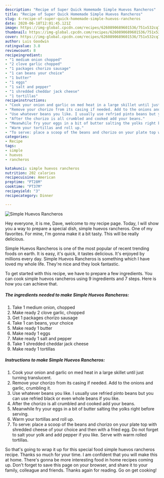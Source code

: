 ```yaml
---
description: "Recipe of Super Quick Homemade Simple Huevos Rancheros"
title: "Recipe of Super Quick Homemade Simple Huevos Rancheros"
slug: 4-recipe-of-super-quick-homemade-simple-huevos-rancheros
date: 2020-06-18T12:01:45.121Z
image: https://img-global.cpcdn.com/recipes/6260890689601536/751x532cq70/simple-huevos-rancheros-recipe-main-photo.jpg
thumbnail: https://img-global.cpcdn.com/recipes/6260890689601536/751x532cq70/simple-huevos-rancheros-recipe-main-photo.jpg
cover: https://img-global.cpcdn.com/recipes/6260890689601536/751x532cq70/simple-huevos-rancheros-recipe-main-photo.jpg
author: Luis Goodwin
ratingvalue: 3.8
reviewcount: 8
recipeingredient:
- "1 medium onion chopped"
- "2 clove garlic chopped"
- "1 packages chorizo sausage"
- "1 can beans your choice"
- "1 butter"
- "1 eggs"
- "1 salt and pepper"
- "1 shredded cheddar jack cheese"
- "1 tortillas"
recipeinstructions:
- "Cook your onion and garlic on med heat in a large skillet until just turning translucent."
- "Remove your chorizo from its casing if needed. Add to the onions and garlic, crumbling it."
- "Use whatever beans you like. I usually use refried pinto beans but you can use refried black or even whole beans if you like."
- "After the chorizo is all crumbled and cooked add your beans."
- "Meanwhile fry your eggs in a bit of butter salting the yolks right before serving."
- "Warm your tortillas and roll up."
- "To serve: place a scoop of the beans and chorizo on your plate top with shredded cheese of your choice and then with a fried egg. Do not forget to salt your yolk and add pepper if you like. Serve with warm rolled tortillas."
categories:
- Recipe
tags:
- simple
- huevos
- rancheros

katakunci: simple huevos rancheros 
nutrition: 202 calories
recipecuisine: American
preptime: "PT28M"
cooktime: "PT37M"
recipeyield: "3"
recipecategory: Dinner

---
```



![Simple Huevos Rancheros](https://img-global.cpcdn.com/recipes/6260890689601536/751x532cq70/simple-huevos-rancheros-recipe-main-photo.jpg)

Hey everyone, it is me, Dave, welcome to my recipe page. Today, I will show you a way to prepare a special dish, simple huevos rancheros. One of my favorites. For mine, I'm gonna make it a bit tasty. This will be really delicious.



Simple Huevos Rancheros is one of the most popular of recent trending foods on earth. It is easy, it's quick, it tastes delicious. It's enjoyed by millions every day. Simple Huevos Rancheros is something which I have loved my whole life. They're nice and they look fantastic.


To get started with this recipe, we have to prepare a few ingredients. You can cook simple huevos rancheros using 9 ingredients and 7 steps. Here is how you can achieve that.

<!--inarticleads1-->

##### The ingredients needed to make Simple Huevos Rancheros:

1. Take 1 medium onion, chopped
1. Make ready 2 clove garlic, chopped
1. Get 1 packages chorizo sausage
1. Take 1 can beans, your choice
1. Make ready 1 butter
1. Make ready 1 eggs
1. Make ready 1 salt and pepper
1. Take 1 shredded cheddar jack cheese
1. Make ready 1 tortillas




<!--inarticleads2-->

##### Instructions to make Simple Huevos Rancheros:

1. Cook your onion and garlic on med heat in a large skillet until just turning translucent.
1. Remove your chorizo from its casing if needed. Add to the onions and garlic, crumbling it.
1. Use whatever beans you like. I usually use refried pinto beans but you can use refried black or even whole beans if you like.
1. After the chorizo is all crumbled and cooked add your beans.
1. Meanwhile fry your eggs in a bit of butter salting the yolks right before serving.
1. Warm your tortillas and roll up.
1. To serve: place a scoop of the beans and chorizo on your plate top with shredded cheese of your choice and then with a fried egg. Do not forget to salt your yolk and add pepper if you like. Serve with warm rolled tortillas.




So that's going to wrap it up for this special food simple huevos rancheros recipe. Thanks so much for your time. I am confident that you will make this at home. There's gonna be more interesting food in home recipes coming up. Don't forget to save this page on your browser, and share it to your family, colleague and friends. Thanks again for reading. Go on get cooking!
